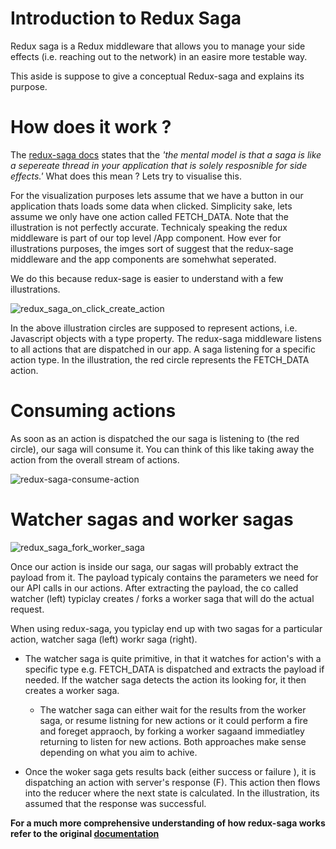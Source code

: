 # Introduction to Redux Saga

Redux saga is a Redux middleware that allows you to manage your side effects (i.e. reaching out to the network) in an easire more testable way.

This aside is suppose to give a conceptual Redux-saga and explains its purpose.

# How does it work ?

The [redux-saga docs](https://github.com/redux-saga/redux-saga) states that the *'the mental model is that a saga is like a sepereate thread in your application that is solely resposnible for side effects.'* What does this mean ? Lets try to visualise this.

For the visualization purposes lets assume that we have a button in our application thats loads some data when clicked. Simplicity sake, lets assume we only have one action called FETCH_DATA. Note that the illustration is not perfectly accurate. Technicaly speaking the redux middleware is part of our top level /App component. How ever for illustrations purposes, the imges sort of suggest that the redux-sage middleware and the app components are somehwhat seperated. 

We do this because redux-sage is easier to understand with a few illustrations.

![redux_saga_on_click_create_action](https://productioncoder.com/wp-content/uploads/2018/10/redux-saga-on-click-create-action.jpg)

In the above illustration circles are supposed to represent actions, i.e. Javascript objects with a type property. The redux-saga middleware listens to all actions that are dispatched in our app. A saga listening for a specific action type. In the illustration, the red circle represents the FETCH_DATA action.

# Consuming actions

As soon as an action is dispatched the our saga is listening to (the red circle), our saga will consume it. You can think of this like taking away the action from the overall stream of actions.

![redux-saga-consume-action](https://productioncoder.com/wp-content/uploads/2018/10/redux-saga-consume-action.jpg)


# Watcher sagas and worker sagas

![redux_saga_fork_worker_saga](https://productioncoder.com/wp-content/uploads/2018/10/redux-saga-fork-worker-saga.jpg)

Once our action is inside our saga, our sagas will probably extract the payload from it. The payload typicaly contains the parameters we need for our API calls in our actions. After extracting the payload, the co called watcher (left) typiclay creates / forks a worker saga that will do the actual request.

When using redux-saga, you typiclay end up with two sagas for a particular action, watcher saga (left) workr saga (right). 

* The watcher saga is quite primitive, in that it watches for action's with a specific type e.g. FETCH_DATA is dispatched and extracts the payload if needed. If the watcher saga detects the action its looking for, it then creates a worker saga.

    * The watcher saga can either wait for the results from the worker saga, or resume listning for new actions or it could perform a fire and foreget appraoch, by forking a worker sagaand immediatley returning to listen for new actions. Both approaches make sense depending on what you aim to achive.

* Once the woker saga gets results back (either success or failure ), it is dispatching an action with server's response (F). This action then flows into the reducer where the next state is calculated. In the illustration, its assumed that the response was successful.

__For a much more comprehensive understanding of how redux-saga works refer to the original [documentation](https://redux-saga.js.org/docs/introduction/BeginnerTutorial.html)__

